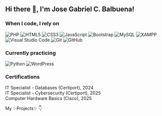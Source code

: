 ## Hi there 👋, I'm Jose Gabriel C. Balbuena!


<h3>When I code, I rely on</h3>
<p>
  <!-- Web Development -->
  <img alt="PHP" src="https://img.shields.io/badge/-PHP-777BB4?style=flat-square&logo=php&logoColor=white" />
  <img alt="HTML5" src="https://img.shields.io/badge/-HTML5-E34F26?style=flat-square&logo=html5&logoColor=white" />
  <img alt="CSS3" src="https://img.shields.io/badge/-CSS3-1572B6?style=flat-square&logo=css3&logoColor=white" />
  <img alt="JavaScript" src="https://img.shields.io/badge/-JavaScript-F7DF1E?style=flat-square&logo=javascript&logoColor=black" />
  <img alt="Bootstrap" src="https://img.shields.io/badge/-Bootstrap-7952B3?style=flat-square&logo=bootstrap&logoColor=white" />

  <!-- Database / Backend -->
  <img alt="MySQL" src="https://img.shields.io/badge/-MySQL-4479A1?style=flat-square&logo=mysql&logoColor=white" />
  <img alt="XAMPP" src="https://img.shields.io/badge/-XAMPP-FB7A24?style=flat-square&logo=xampp&logoColor=white" />

  <!-- Tools -->
  <img alt="Visual Studio Code" src="https://img.shields.io/badge/-VSCode-007ACC?style=flat-square&logo=visual-studio-code&logoColor=white" />
  <img alt="Git" src="https://img.shields.io/badge/-Git-F05032?style=flat-square&logo=git&logoColor=white" />
  <img alt="GitHub" src="https://img.shields.io/badge/-GitHub-181717?style=flat-square&logo=github&logoColor=white" />
</p>

<h3>Currently practicing</h3>
<p>
  <img alt="Python" src="https://img.shields.io/badge/-Python-3776AB?style=flat-square&logo=python&logoColor=white" />
  <img alt="WordPress" src="https://img.shields.io/badge/-WordPress-21759B?style=flat-square&logo=wordpress&logoColor=white" />
</p>

<h3>Certifications</h3>
<p>
  IT Specialist - Databases (Certiport), 2024<br>
  IT Specialist - Cybersecurity (Certiport), 2025<br>
  Computer Hardware Basics (Cisco), 2025
</p>

My ✨Projects✨ 👇




<!--
**abielbalbuena43/abielbalbuena43** is a ✨ _special_ ✨ repository because its `README.md` (this file) appears on your GitHub profile.

Here are some ideas to get you started:

- 🔭 I’m currently working on ...
- 🌱 I’m currently learning ...
- 👯 I’m looking to collaborate on ...
- 🤔 I’m looking for help with ...
- 💬 Ask me about ...
- 📫 How to reach me: ...
- 😄 Pronouns: ...
- ⚡ Fun fact: ...
-->

